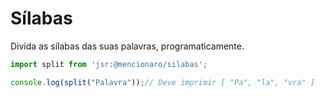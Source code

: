 # Sílabas
Divida as sílabas das suas palavras, programaticamente.

```js
import split from 'jsr:@mencionaro/silabas';

console.log(split("Palavra"));// Deve imprimir [ "Pa", "la", "vra" ]
```
